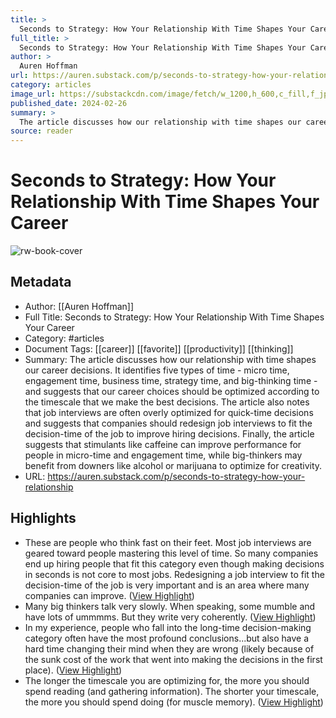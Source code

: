 ```yaml
---
title: >
  Seconds to Strategy: How Your Relationship With Time Shapes Your Career
full_title: >
  Seconds to Strategy: How Your Relationship With Time Shapes Your Career
author: >
  Auren Hoffman
url: https://auren.substack.com/p/seconds-to-strategy-how-your-relationship
category: articles
image_url: https://substackcdn.com/image/fetch/w_1200,h_600,c_fill,f_jpg,q_auto:good,fl_progressive:steep,g_auto/https%3A%2F%2Fsubstack-post-media.s3.amazonaws.com%2Fpublic%2Fimages%2F654d5796-8065-49a0-bf56-2351a5e9c3d2_1024x1024.png
published_date: 2024-02-26
summary: >
  The article discusses how our relationship with time shapes our career decisions. It identifies five types of time - micro time, engagement time, business time, strategy time, and big-thinking time - and suggests that our career choices should be optimized according to the timescale that we make the best decisions. The article also notes that job interviews are often overly optimized for quick-time decisions and suggests that companies should redesign job interviews to fit the decision-time of the job to improve hiring decisions. Finally, the article suggests that stimulants like caffeine can improve performance for people in micro-time and engagement time, while big-thinkers may benefit from downers like alcohol or marijuana to optimize for creativity.
source: reader
---
```

# Seconds to Strategy: How Your Relationship With Time Shapes Your Career

![rw-book-cover](https://substackcdn.com/image/fetch/w_1200,h_600,c_fill,f_jpg,q_auto:good,fl_progressive:steep,g_auto/https%3A%2F%2Fsubstack-post-media.s3.amazonaws.com%2Fpublic%2Fimages%2F654d5796-8065-49a0-bf56-2351a5e9c3d2_1024x1024.png)

## Metadata
- Author: [[Auren Hoffman]]
- Full Title: Seconds to Strategy: How Your Relationship With Time Shapes Your Career
- Category: #articles
- Document Tags: [[career]] [[favorite]] [[productivity]] [[thinking]] 
- Summary: The article discusses how our relationship with time shapes our career decisions. It identifies five types of time - micro time, engagement time, business time, strategy time, and big-thinking time - and suggests that our career choices should be optimized according to the timescale that we make the best decisions. The article also notes that job interviews are often overly optimized for quick-time decisions and suggests that companies should redesign job interviews to fit the decision-time of the job to improve hiring decisions. Finally, the article suggests that stimulants like caffeine can improve performance for people in micro-time and engagement time, while big-thinkers may benefit from downers like alcohol or marijuana to optimize for creativity.
- URL: https://auren.substack.com/p/seconds-to-strategy-how-your-relationship

## Highlights
- These are people who think fast on their feet. Most job interviews are geared toward people mastering this level of time. So many companies end up hiring people that fit this category even though making decisions in seconds is not core to most jobs. Redesigning a job interview to fit the decision-time of the job is very important and is an area where many companies can improve. ([View Highlight](https://read.readwise.io/read/01hrde198ht51hd6e44763mc1m))
- Many big thinkers talk very slowly. When speaking, some mumble and have lots of ummmms. But they write very coherently. ([View Highlight](https://read.readwise.io/read/01hrde3pfee9y1r0rrwa8z4e96))
- In my experience, people who fall into the long-time decision-making category often have the most profound conclusions...but also have a hard time changing their mind when they are wrong (likely because of the sunk cost of the work that went into making the decisions in the first place). ([View Highlight](https://read.readwise.io/read/01hrde3j7mdec7yg35wcsn1bqy))
- The longer the timescale you are optimizing for, the more you should spend reading (and gathering information). The shorter your timescale, the more you should spend doing (for muscle memory). ([View Highlight](https://read.readwise.io/read/01hrde4sfv00hgnywmqx01gssp))


